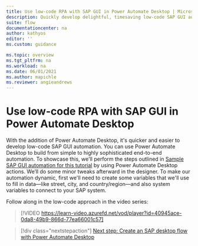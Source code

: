 ```yaml
---
title: Use low-code RPA with SAP GUI in Power Automate Desktop | Microsoft Docs
description: Quickly develop delightful, timesaving low-code SAP GUI automations with Power Automate.
suite: flow
documentationcenter: na
author: kathyos
editor: ''
ms.custom: guidance

ms.topic: overview
ms.tgt_pltfrm: na
ms.workload: na
ms.date: 06/01/2021
ms.author: mapichle
ms.reviewer: angieandrews
---
```


# Use low-code RPA with SAP GUI in Power Automate Desktop

With the addition of Power Automate Desktop, it's quicker and easier to develop low-code SAP GUI automation. You can use Power Automate Desktop to build from simple to highly sophisticated end-to-end automation. To showcase this, we'll perform the steps outlined in [Sample SAP GUI automation for this tutorial](sample-sap-scenario.md) by using Power Automate Desktop actions. We’ll do some minor tweaks afterward in the designer. To make our automation dynamic, first we'll need to create some variables that we'll use to fill in data—like street, city, and country/region—and also system variables to connect to your SAP system.

Follow along in the low-code approach in the video series:

> [!VIDEO https://learn-video.azurefd.net/vod/player?id=40945ace-0da8-49b9-866d-77ea66001c57]

> [!div class="nextstepaction"]
> [Next step: Create an SAP desktop flow with Power Automate Desktop](creating-sap-desktop-flow-action-based-gui.md)
